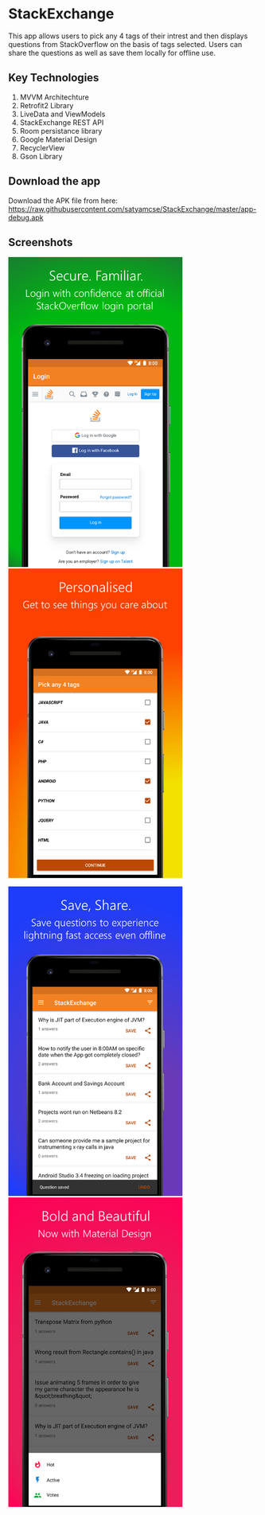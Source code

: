# StackExchange
This app allows users to pick any 4 tags of their intrest and then displays questions from StackOverflow on the basis of tags selected. Users can share the questions as well as save them locally for offline use. 

## Key Technologies
1. MVVM Architechture
2. Retrofit2 Library
3. LiveData and ViewModels
4. StackExchange REST API
5. Room persistance library
6. Google Material Design
7. RecyclerView
8. Gson Library

## Download the app
Download the APK file from here: https://raw.githubusercontent.com/satyamcse/StackExchange/master/app-debug.apk 

## Screenshots

<img src="https://raw.githubusercontent.com/satyamcse/StackExchange/master/graphics/Slide8.PNG" width="350">         <img src="https://raw.githubusercontent.com/satyamcse/StackExchange/master/graphics/Slide9.PNG" width="350"> 

<img src="https://raw.githubusercontent.com/satyamcse/StackExchange/master/graphics/Slide10.PNG" width="350">  <img src="https://raw.githubusercontent.com/satyamcse/StackExchange/master/graphics/Slide11.PNG" width="350">

